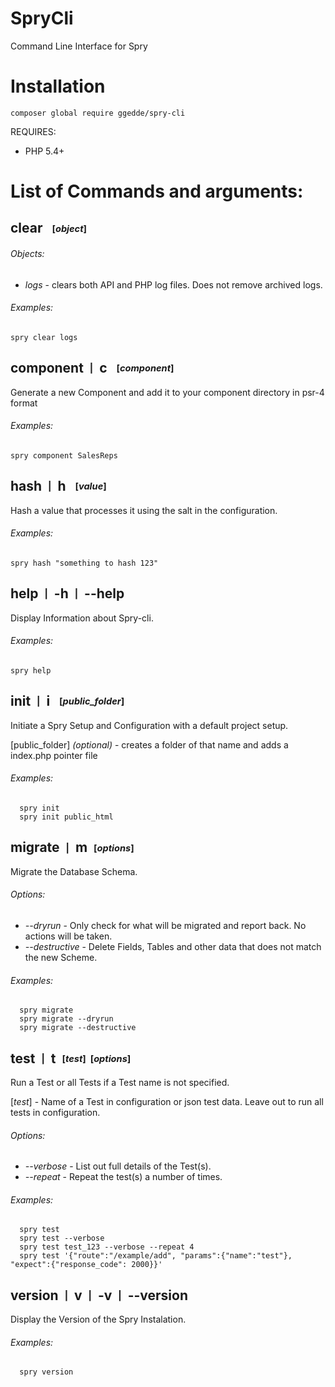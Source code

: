 # SpryCli
Command Line Interface for Spry

# Installation

```
composer global require ggedde/spry-cli
```

REQUIRES:
* PHP 5.4+


# List of Commands and arguments:

## **clear** &nbsp; <sub><sup>[*object*]</sup></sub>

###### *Objects:*
 - *logs* - clears both API and PHP log files. Does not remove archived logs.

###### *Examples:*

	spry clear logs
	
## **component** &nbsp;<sub><sup>|</sup></sub>&nbsp; **c** &nbsp; <sub><sup>[*component*]</sup></sub>
Generate a new Component and add it to your component directory in psr-4 format

###### *Examples:*
	
	spry component SalesReps

## **hash** &nbsp;<sub><sup>|</sup></sub>&nbsp; **h** &nbsp; <sub><sup>[*value*]</sup></sub>
Hash a value that processes it using the salt in the configuration.

###### *Examples:*
	  
	spry hash "something to hash 123"

## **help** &nbsp;<sub><sup>|</sup></sub>&nbsp; **-h** &nbsp;<sub><sup>|</sup></sub>&nbsp; **--help**  
Display Information about Spry-cli.

###### *Examples:*
	  
	spry help

## **init** &nbsp;<sub><sup>|</sup></sub>&nbsp; **i** &nbsp; <sub><sup>[*public_folder*]</sup></sub>
Initiate a Spry Setup and Configuration with a default project setup.

[public_folder] *(optional)* -  creates a folder of that name and adds a index.php pointer file

###### *Examples:*
	  
	  spry init
	  spry init public_html

## **migrate** &nbsp;<sub><sup>|</sup></sub>&nbsp; **m** &nbsp;<sub><sup>[*options*]</sup></sub>
Migrate the Database Schema.

###### *Options:*
  - *--dryrun* - Only check for what will be migrated and report back. No actions will be taken.
  - *--destructive* - Delete Fields, Tables and other data that does not match the new Scheme.
  
###### *Examples:*
	  
	  spry migrate
	  spry migrate --dryrun
	  spry migrate --destructive
	  
## **test** &nbsp;<sub><sup>|</sup></sub>&nbsp; **t** &nbsp;<sub><sup>[*test*] &nbsp;[*options*]</sup></sub>
Run a Test or all Tests if a Test name is not specified.

[*test*] - Name of a Test in configuration or json test data.  Leave out to run all tests in configuration.

###### *Options:*
  - *--verbose* - List out full details of the Test(s).
  - *--repeat* - Repeat the test(s) a number of times.
  
###### *Examples:*   

	  spry test
	  spry test --verbose
	  spry test test_123 --verbose --repeat 4
	  spry test '{"route":"/example/add", "params":{"name":"test"}, "expect":{"response_code": 2000}}'

## **version** &nbsp;<sub><sup>|</sup></sub>&nbsp; **v** &nbsp;<sub><sup>|</sup></sub>&nbsp; **-v** &nbsp;<sub><sup>|</sup></sub>&nbsp; **--version**  
Display the Version of the Spry Instalation.

###### *Examples:*
	  
	  spry version
